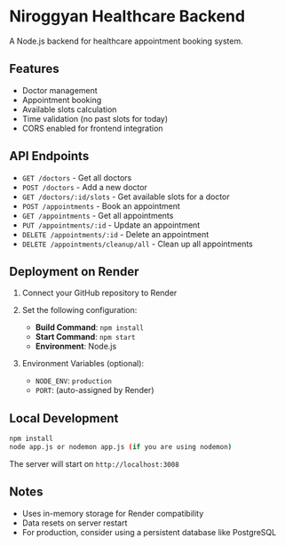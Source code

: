 # Niroggyan Healthcare Backend

A Node.js backend for healthcare appointment booking system.

## Features

- Doctor management
- Appointment booking
- Available slots calculation
- Time validation (no past slots for today)
- CORS enabled for frontend integration

## API Endpoints

- `GET /doctors` - Get all doctors
- `POST /doctors` - Add a new doctor
- `GET /doctors/:id/slots` - Get available slots for a doctor
- `POST /appointments` - Book an appointment
- `GET /appointments` - Get all appointments
- `PUT /appointments/:id` - Update an appointment
- `DELETE /appointments/:id` - Delete an appointment
- `DELETE /appointments/cleanup/all` - Clean up all appointments

## Deployment on Render

1. Connect your GitHub repository to Render
2. Set the following configuration:
   - **Build Command**: `npm install`
   - **Start Command**: `npm start`
   - **Environment**: Node.js

3. Environment Variables (optional):
   - `NODE_ENV`: `production`
   - `PORT`: (auto-assigned by Render)

## Local Development

```bash
npm install
node app.js or nodemon app.js (if you are using nodemon)
```

The server will start on `http://localhost:3008`

## Notes

- Uses in-memory storage for Render compatibility
- Data resets on server restart
- For production, consider using a persistent database like PostgreSQL 